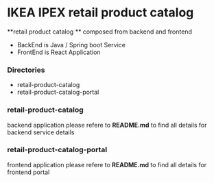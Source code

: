 # IKEA IPEX retail product catalog 

**retail product catalog **  composed from backend and frontend
- BackEnd is Java / Spring boot Service
- FrontEnd is React Application

### Directories 

- retail-product-catalog
- retail-product-catalog-portal

### retail-product-catalog

backend application please refere to **README.md** to find all details for backend service details

### retail-product-catalog-portal

frontend application please refere to **README.md** to find all details for frontend portal
